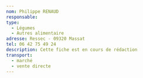 ```yaml
---
nom: Philippe RENAUD
responsable:
type:
  - Légumes
  - Autres alimentaire
adresse: Ressec - 09320 Massat
tel: 06 42 75 49 24
description: Cette fiche est en cours de rédaction
transport:
  - marché
  - vente directe
---
```

